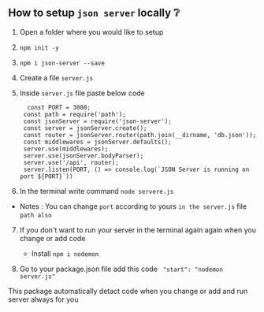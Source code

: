 ## How to setup `json server` locally ❔

1. Open a folder where you would like to setup
2. `npm init -y`
3. `npm i json-server --save`
4. Create a file `server.js`
5. Inside `server.js` file paste below code

         const PORT = 3000;
        const path = require('path');
        const jsonServer = require('json-server');
        const server = jsonServer.create();
        const router = jsonServer.router(path.join(__dirname, 'db.json'));
        const middlewares = jsonServer.defaults();
        server.use(middlewares);
        server.use(jsonServer.bodyParser);
        server.use('/api', router);
        server.listen(PORT, () => console.log(`JSON Server is running on port ${PORT}`))

6. In the terminal write command `node servere.js`

- Notes : You can change `port` according to yours `in the server.js` file `path also`

7. If you don't want to run your server in the terminal again again when you change or add code 
   
     - Install `npm i nodemon`

8. Go to your package.json file add this code ` "start": "nodemon server.js"`     

This package automatically detact code when you change or add and run server always for you